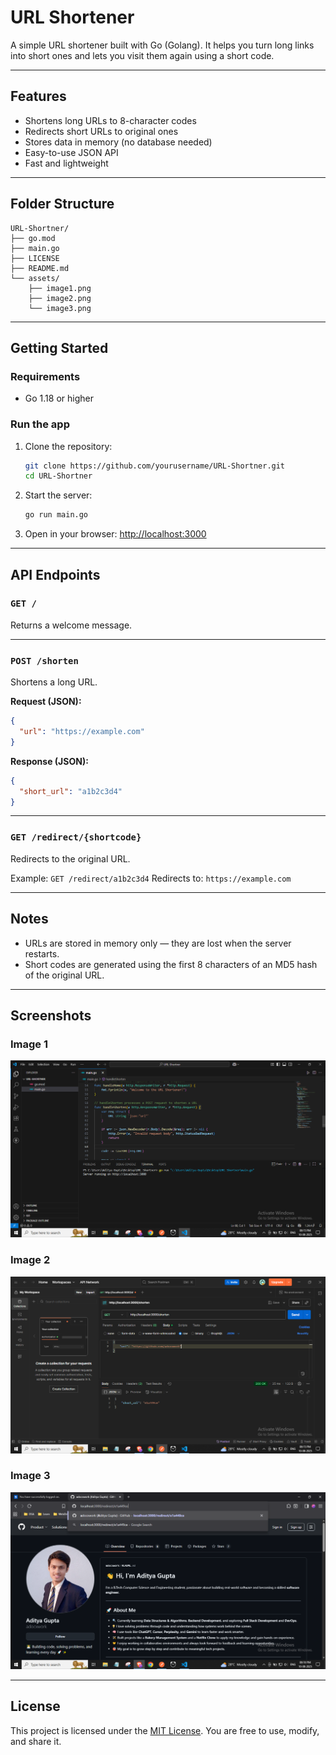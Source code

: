 # URL Shortener

A simple URL shortener built with Go (Golang). It helps you turn long links into short ones and lets you visit them again using a short code.

---

## Features

* Shortens long URLs to 8-character codes
* Redirects short URLs to original ones
* Stores data in memory (no database needed)
* Easy-to-use JSON API
* Fast and lightweight

---

## Folder Structure

```
URL-Shortner/
├── go.mod
├── main.go
├── LICENSE
├── README.md
└── assets/
    ├── image1.png
    ├── image2.png
    └── image3.png
```

---

## Getting Started

### Requirements

* Go 1.18 or higher

### Run the app

1. Clone the repository:

   ```bash
   git clone https://github.com/yourusername/URL-Shortner.git
   cd URL-Shortner
   ```

2. Start the server:

   ```bash
   go run main.go
   ```

3. Open in your browser:
   [http://localhost:3000](http://localhost:3000)

---

## API Endpoints

### `GET /`

Returns a welcome message.

---

### `POST /shorten`

Shortens a long URL.

**Request (JSON):**

```json
{
  "url": "https://example.com"
}
```

**Response (JSON):**

```json
{
  "short_url": "a1b2c3d4"
}
```

---

### `GET /redirect/{shortcode}`

Redirects to the original URL.

Example:
`GET /redirect/a1b2c3d4`
Redirects to: `https://example.com`

---

## Notes

* URLs are stored in memory only — they are lost when the server restarts.
* Short codes are generated using the first 8 characters of an MD5 hash of the original URL.

---

## Screenshots

### Image 1

![Home Page](assets/image1.png)

### Image 2

![Shorten Request](assets/image2.png)

### Image 3

![Redirect Result](assets/image3.png)

---

## License

This project is licensed under the [MIT License](LICENSE).
You are free to use, modify, and share it.

